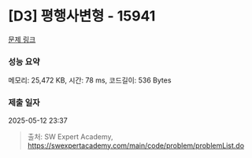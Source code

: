 # [D3] 평행사변형 - 15941 

[문제 링크](https://swexpertacademy.com/main/code/problem/problemDetail.do?contestProbId=AYVgOZEKOpcDFAQK) 

### 성능 요약

메모리: 25,472 KB, 시간: 78 ms, 코드길이: 536 Bytes

### 제출 일자

2025-05-12 23:37



> 출처: SW Expert Academy, https://swexpertacademy.com/main/code/problem/problemList.do